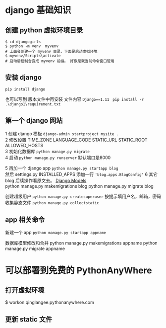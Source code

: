 # django 基础知识

## 创建 python 虚拟环境目录 
```
$ cd djangogirls  
$ python -m venv  myvenv
# 上面会创建一个 myvenv 目录，下面是启动虚拟环境
$ myvenv/Scripts\activate 
# 启动后控制台变成 myvenv 前缀。 好像是就当前命令窗口管用  
```

## 安装 django 
`pip install django` 

也可以写到 版本文件中再安装  文件内容 `Django==1.11`
` pip install -r .\django1\requirement.txt`

## 第一个 django 网站 
1 创建 django 模板
`django-admin startproject mysite .`  
2 修改设置 TIME_ZONE  LANGUAGE_CODE  STATIC_URL STATIC_ROOT ALLOWED_HOSTS    
3 初始化数据库  `python manage.py migrate`  
4 启动 `python manage.py runserver` 默认端口是8000   

5 再加一个 django app `python manage.py startapp blog`  
    然后 settings.py  INSTALLED_APPS 添加一行  `'blog.apps.BlogConfig'`
6 其它 blog 后续操作看原文去。  [Django Models][1]   
    python manage.py makemigrations blog
    python manage.py migrate blog

创建超级用户
`python manage.py createsuperuser`  按提示填用户名，邮箱，密码  
收集静态文件
`python manage.py collectstatic`
## app 相关命令
新建一个 app `python manage.py startapp appname`

数据库模型修改和合并
python manage.py makemigrations appname
python manage.py migrate appname


# 可以部署到免费的 PythonAnyWhere

## 打开虚拟环境
$ workon  qinglangee.pythonanywhere.com 

## 更新 static 文件

[1]: https://tutorial.djangogirls.org/en/django_models/